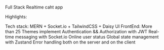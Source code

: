 Full Stack Realtime caht app

Highlights:

Tech stack: MERN + Socket.io + TailwindCSS + Daisy UI
FrontEnd: More than 25 Themes implement
Authentication && Authorization with JWT
Real-time messaging with Socket.io
Online user status
Global state management with Zustand
Error handling both on the server and on the client

